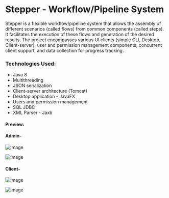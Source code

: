 # Stepper - Workflow/Pipeline System
Stepper is a flexible workflow/pipeline system that allows the assembly of different scenarios (called flows) from common components (called steps). 
It facilitates the execution of these flows and generation of the desired results. The project encompasses various UI clients (simple CLI, Desktop, Client-server), user and permission management components, concurrent client support, and data collection for progress tracking.

### Technologies Used:
- Java 8
- Multithreading
- JSON serialization
- Client-server architecture (Tomcat)
- Desktop application - JavaFX
- Users and permission management
- SQL JDBC
- XML Parser - Jaxb

#### Preview:

#### Admin-
  ![image](https://github.com/AmitAvital1/stepper/assets/116808245/bec240b8-741f-4f41-968e-fc7e37de1e5d)
  
![image](https://github.com/AmitAvital1/stepper/assets/116808245/879972e3-c6f0-4814-a76a-e78690c4dc42)



#### Client-

  ![image](https://github.com/AmitAvital1/stepper/assets/116808245/7be3c125-0813-49cb-a9e8-a2924c89411b)
  
  ![image](https://github.com/AmitAvital1/stepper/assets/116808245/87d28219-8653-4f09-bf59-ffd158432d3d)

